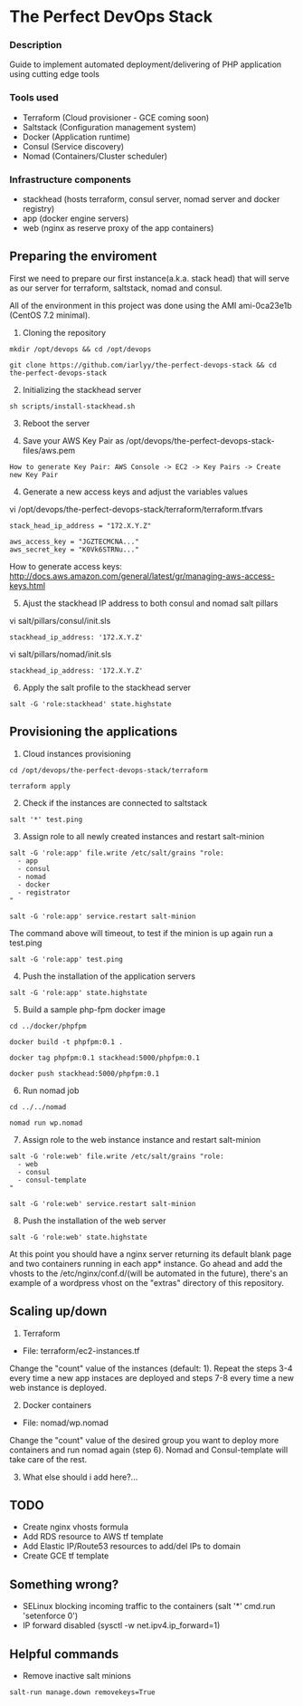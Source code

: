 # The Perfect DevOps Stack 

### Description
Guide to implement automated deployment/delivering of PHP application using cutting edge tools

### Tools used
+ Terraform (Cloud provisioner - GCE coming soon)
+ Saltstack (Configuration management system)
+ Docker (Application runtime)
+ Consul (Service discovery)
+ Nomad (Containers/Cluster scheduler)

### Infrastructure components
+ stackhead (hosts terraform, consul server, nomad server and docker registry)
+ app (docker engine servers)
+ web (nginx as reserve proxy of the app containers)

## Preparing the enviroment
First we need to prepare our first instance(a.k.a. stack head) that will serve as our server for terraform, saltstack, nomad and consul.

All of the environment in this project was done using the AMI ami-0ca23e1b (CentOS 7.2 minimal).

1) Cloning the repository
````
mkdir /opt/devops && cd /opt/devops
````

````
git clone https://github.com/iarlyy/the-perfect-devops-stack && cd the-perfect-devops-stack
````

2) Initializing the stackhead server
````
sh scripts/install-stackhead.sh
````

3) Reboot the server


4) Save your AWS Key Pair as /opt/devops/the-perfect-devops-stack-files/aws.pem
````
How to generate Key Pair: AWS Console -> EC2 -> Key Pairs -> Create new Key Pair
````

4) Generate a new access keys and adjust the variables values

vi /opt/devops/the-perfect-devops-stack/terraform/terraform.tfvars
````
stack_head_ip_address = "172.X.Y.Z"

aws_access_key = "JGZTECMCNA..."
aws_secret_key = "K0Vk6STRNu..."
````

How to generate access keys: http://docs.aws.amazon.com/general/latest/gr/managing-aws-access-keys.html

5) Ajust the stackhead IP address to both consul and nomad salt pillars

vi salt/pillars/consul/init.sls
````
stackhead_ip_address: '172.X.Y.Z'
````

vi salt/pillars/nomad/init.sls
````
stackhead_ip_address: '172.X.Y.Z'
````

6) Apply the salt profile to the stackhead server
````
salt -G 'role:stackhead' state.highstate
````

## Provisioning the applications

1) Cloud instances provisioning
````
cd /opt/devops/the-perfect-devops-stack/terraform
````

````
terraform apply
````

2) Check if the instances are connected to saltstack
````
salt '*' test.ping
````

3) Assign role to all newly created instances and restart salt-minion
````
salt -G 'role:app' file.write /etc/salt/grains "role:
  - app
  - consul
  - nomad
  - docker
  - registrator
"
````

````
salt -G 'role:app' service.restart salt-minion
````
The command above will timeout, to test if the minion is up again run a test.ping

````
salt -G 'role:app' test.ping
````

4) Push the installation of the application servers
````
salt -G 'role:app' state.highstate
````

5) Build a sample php-fpm docker image
````
cd ../docker/phpfpm
````

````
docker build -t phpfpm:0.1 .
````

````
docker tag phpfpm:0.1 stackhead:5000/phpfpm:0.1
````

````
docker push stackhead:5000/phpfpm:0.1
````

6) Run nomad job
````
cd ../../nomad
````

````
nomad run wp.nomad
````

7) Assign role to the web instance instance and restart salt-minion
````
salt -G 'role:web' file.write /etc/salt/grains "role:
  - web
  - consul
  - consul-template
"
````

````
salt -G 'role:web' service.restart salt-minion
````

8) Push the installation of the web server
````
salt -G 'role:web' state.highstate
````

At this point you should have a nginx server returning its default blank page and two containers running in each app* instance. Go ahead and add the vhosts to the /etc/nginx/conf.d/(will be automated in the future), there's an example of a wordpress vhost on the "extras" directory of this repository.

## Scaling up/down

1) Terraform

* File: terraform/ec2-instances.tf

Change the "count" value of the instances (default: 1). Repeat the steps 3-4 every time a new app instaces are deployed and steps 7-8 every time a new web instance is deployed.

2) Docker containers

* File: nomad/wp.nomad

Change the "count" value of the desired group you want to deploy more containers and run nomad again (step 6). Nomad and Consul-template will take care of the rest.

3) What else should i add here?...

## TODO
* Create nginx vhosts formula
* Add RDS resource to AWS tf template
* Add Elastic IP/Route53 resources to add/del IPs to domain
* Create GCE tf template

## Something wrong?
* SELinux blocking incoming traffic to the containers (salt '*' cmd.run 'setenforce 0')
* IP forward disabled (sysctl -w net.ipv4.ip_forward=1)

## Helpful commands 
* Remove inactive salt minions
````
salt-run manage.down removekeys=True
````
